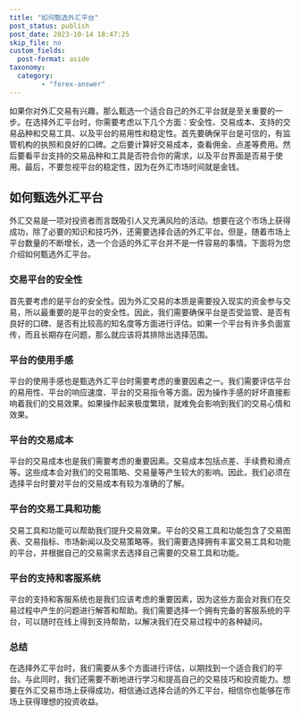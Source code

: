 ```yaml
---
title: "如何甄选外汇平台"
post_status: publish
post_date: 2023-10-14 18:47:25
skip_file: no
custom_fields: 
  post-format: aside
taxonomy:
  category:
        - "forex-answer"
---
```


如果你对外汇交易有兴趣，那么甄选一个适合自己的外汇平台就是至关重要的一步。在选择外汇平台时，你需要考虑以下几个方面：安全性、交易成本、支持的交易品种和交易工具、以及平台的易用性和稳定性。首先要确保平台是可信的，有监管机构的执照和良好的口碑。之后要计算好交易成本，查看佣金、点差等费用。然后要看平台支持的交易品种和工具是否符合你的需求，以及平台界面是否易于使用。最后，不要忽视平台的稳定性，因为在外汇市场时间就是金钱。

## 如何甄选外汇平台

外汇交易是一项对投资者而言既吸引人又充满风险的活动。想要在这个市场上获得成功，除了必要的知识和技巧外，还需要选择合适的外汇平台。但是，随着市场上平台数量的不断增长，选一个合适的外汇平台并不是一件容易的事情。下面将为您介绍如何甄选外汇平台。

### 交易平台的安全性

首先要考虑的是平台的安全性。因为外汇交易的本质是需要投入现实的资金参与交易，所以最重要的是平台的安全性。因此，我们需要确保平台是否受监管、是否有良好的口碑、是否有比较高的知名度等方面进行评估。如果一个平台有许多负面宣传，而且长期存在问题，那么就应该将其排除出选择范围。

### 平台的使用手感

平台的使用手感也是甄选外汇平台时需要考虑的重要因素之一。我们需要评估平台的易用性、平台的响应速度、平台的交易指令等方面。因为操作手感的好坏直接影响着我们的交易效果。如果操作起来极度繁琐，就难免会影响到我们的交易心情和效果。

### 平台的交易成本

平台的交易成本也是我们需要考虑的重要因素。交易成本包括点差、手续费和滑点等。这些成本会对我们的交易策略、交易量等产生较大的影响。因此，我们必须在选择平台时要对平台的交易成本有较为准确的了解。

### 平台的交易工具和功能

交易工具和功能可以帮助我们提升交易效果。平台的交易工具和功能包含了交易图表、交易指标、市场新闻以及交易策略等。我们需要选择拥有丰富交易工具和功能的平台，并根据自己的交易需求去选择自己需要的交易工具和功能。

### 平台的支持和客服系统

平台的支持和客服系统也是我们应该考虑的重要因素，因为这些方面会对我们在交易过程中产生的问题进行解答和帮助。我们需要选择一个拥有完备的客服系统的平台，可以随时在线上得到支持帮助，以解决我们在交易过程中的各种疑问。

### 总结

在选择外汇平台时，我们需要从多个方面进行评估，以期找到一个适合我们的平台。与此同时，我们还需要不断地进行学习和提高自己的交易技巧和投资能力。想要在外汇交易市场上获得成功，相信通过选择合适的外汇平台，相信你也能够在市场上获得理想的投资收益。